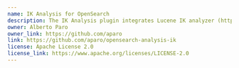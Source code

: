 ```yaml
---
name: IK Analysis for OpenSearch
description: The IK Analysis plugin integrates Lucene IK analyzer (http://code.google.com/p/ik-analyzer/) into OpenSearch, and support customized dictionary. This is a port of medcl's IK Analysis for Elasticsearch (https://github.com/medcl/elasticsearch-analysis-ik).
owner: Alberto Paro
owner_link: https://github.com/aparo
link: https://github.com/aparo/opensearch-analysis-ik
license: Apache License 2.0
license_link: https://www.apache.org/licenses/LICENSE-2.0
---
```

